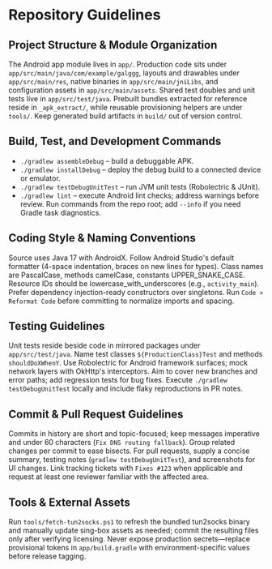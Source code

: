 # Repository Guidelines

## Project Structure & Module Organization
The Android app module lives in `app/`. Production code sits under `app/src/main/java/com/example/galggg`, layouts and drawables under `app/src/main/res`, native binaries in `app/src/main/jniLibs`, and configuration assets in `app/src/main/assets`. Shared test doubles and unit tests live in `app/src/test/java`. Prebuilt bundles extracted for reference reside in `_apk_extract/`, while reusable provisioning helpers are under `tools/`. Keep generated build artifacts in `build/` out of version control.

## Build, Test, and Development Commands
- `./gradlew assembleDebug` – build a debuggable APK.
- `./gradlew installDebug` – deploy the debug build to a connected device or emulator.
- `./gradlew testDebugUnitTest` – run JVM unit tests (Robolectric & JUnit).
- `./gradlew lint` – execute Android lint checks; address warnings before review.
Run commands from the repo root; add `--info` if you need Gradle task diagnostics.

## Coding Style & Naming Conventions
Source uses Java 17 with AndroidX. Follow Android Studio's default formatter (4-space indentation, braces on new lines for types). Class names are PascalCase, methods camelCase, constants UPPER_SNAKE_CASE. Resource IDs should be lowercase_with_underscores (e.g., `activity_main`). Prefer dependency injection-ready constructors over singletons. Run `Code > Reformat Code` before committing to normalize imports and spacing.

## Testing Guidelines
Unit tests reside beside code in mirrored packages under `app/src/test/java`. Name test classes `${ProductionClass}Test` and methods `shouldDoXWhenY`. Use Robolectric for Android framework surfaces; mock network layers with OkHttp's interceptors. Aim to cover new branches and error paths; add regression tests for bug fixes. Execute `./gradlew testDebugUnitTest` locally and include flaky reproductions in PR notes.

## Commit & Pull Request Guidelines
Commits in history are short and topic-focused; keep messages imperative and under 60 characters (`Fix DNS routing fallback`). Group related changes per commit to ease bisects. For pull requests, supply a concise summary, testing notes (`gradlew testDebugUnitTest`), and screenshots for UI changes. Link tracking tickets with `Fixes #123` when applicable and request at least one reviewer familiar with the affected area.

## Tools & External Assets
Run `tools/fetch-tun2socks.ps1` to refresh the bundled tun2socks binary and manually update sing-box assets as needed; commit the resulting files only after verifying licensing. Never expose production secrets—replace provisional tokens in `app/build.gradle` with environment-specific values before release tagging.
